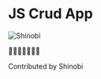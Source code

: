 # JS Crud App

![Shinobi](https://user-images.githubusercontent.com/92864027/159696099-59695b80-aa1b-4ac7-9794-0195e5a3c183.jpg)

🎈🎈🎈🎈🎈🎈🎈

Contributed by Shinobi
